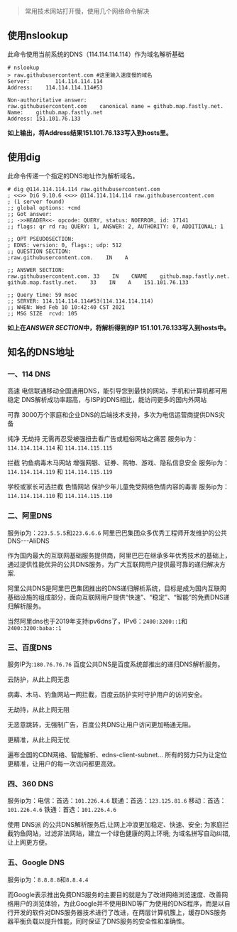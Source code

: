 > 常用技术网站打开慢，使用几个网络命令解决

## 使用nslookup

此命令使用当前系统的DNS（114.114.114.114）作为域名解析基础

```shell
# nslookup
> raw.githubusercontent.com #这里输入速度慢的域名
Server:        114.114.114.114
Address:    114.114.114.114#53

Non-authoritative answer:
raw.githubusercontent.com    canonical name = github.map.fastly.net.
Name:    github.map.fastly.net
Address: 151.101.76.133
```

**如上输出，将Address结果151.101.76.133写入到hosts里。**

## 使用dig

此命令传递一个指定的DNS地址作为解析域名。

```shell
# dig @114.114.114.114 raw.githubusercontent.com
; <<>> DiG 9.10.6 <<>> @114.114.114.114 raw.githubusercontent.com
; (1 server found)
;; global options: +cmd
;; Got answer:
;; ->>HEADER<<- opcode: QUERY, status: NOERROR, id: 17141
;; flags: qr rd ra; QUERY: 1, ANSWER: 2, AUTHORITY: 0, ADDITIONAL: 1

;; OPT PSEUDOSECTION:
; EDNS: version: 0, flags:; udp: 512
;; QUESTION SECTION:
;raw.githubusercontent.com.    IN    A

;; ANSWER SECTION:
raw.githubusercontent.com. 33    IN    CNAME    github.map.fastly.net.
github.map.fastly.net.    33    IN    A    151.101.76.133

;; Query time: 59 msec
;; SERVER: 114.114.114.114#53(114.114.114.114)
;; WHEN: Wed Feb 10 10:42:40 CST 2021
;; MSG SIZE  rcvd: 105
```

**如上在*ANSWER SECTION*中，将解析得到的IP 151.101.76.133写入到hosts中。**

## 知名的DNS地址

### 一、114 DNS

高速 电信联通移动全国通用DNS，能引导您到最快的网站，手机和计算机都可用
稳定 DNS解析成功率超高，与ISP的DNS相比，能访问更多的国内外网站

可靠 3000万个家庭和企业DNS的后端技术支持，多次为电信运营商提供DNS灾备

纯净 无劫持 无需再忍受被强扭去看广告或粗俗网站之痛苦
服务ip为：`114.114.114.114` 和 `114.114.115.115`

拦截 钓鱼病毒木马网站 增强网银、证券、购物、游戏、隐私信息安全
服务ip为：`114.114.114.119` 和 `114.114.115.119`

学校或家长可选拦截 色情网站 保护少年儿童免受网络色情内容的毒害
服务ip为：`114.114.114.110` 和 `114.114.115.110`

### 二、阿里DNS

服务ip为：`223.5.5.5`和`223.6.6.6` 阿里巴巴集团众多优秀工程师开发维护的公共DNS---AliDNS

作为国内最大的互联网基础服务提供商，阿里巴巴在继承多年优秀技术的基础上，通过提供性能优异的公共DNS服务，为广大互联网用户提供最可靠的递归解决方案.

阿里公共DNS是阿里巴巴集团推出的DNS递归解析系统，目标是成为国内互联网基础设施的组成部分，面向互联网用户提供“快速”、“稳定”、“智能”的免费DNS递归解析服务。

当然阿里dns也于2019年支持ipv6dns了，IPv6：`2400:3200::1`和`2400:3200:baba::1`

### 三、百度DNS

服务IP为:`180.76.76.76` 百度公共DNS是百度系统部推出的递归DNS解析服务。

云防护，从此上网无患

病毒、木马、钓鱼网站一网拦截，百度云防护实时守护用户的访问安全。

无劫持，从此上网无阻

无恶意跳转，无强制广告，百度公共DNS让用户访问更加畅通无阻。

更精准，从此上网无忧

遍布全国的CDN网络、智能解析、edns-client-subnet… 所有的努力只为让定位更精准，让用户的每一次访问都更高效。

### 四、360 DNS

服务ip为：电信：首选：`101.226.4.6` 联通：首选：`123.125.81.6` 移动：首选：`101.226.4.6` 铁通：首选：`101.226.4.6`

使用 DNS派 的公共DNS解析服务后,让网上冲浪更加稳定、快速、安全; 为家庭拦截钓鱼网站，过滤非法网站，建立一个绿色健康的网上环境; 为域名拼写自动纠错, 让上网更方便。

### 五、Google DNS

服务ip为：`8.8.8.8`和`8.8.4.4`

而Google表示推出免费DNS服务的主要目的就是为了改进网络浏览速度、改善网络用户的浏览体验，为此Google并不使用BIND等广为使用的DNS程序，而是以自行开发的软件对DNS服务器技术进行了改进，在两层计算机簇上，缓存DNS服务器平衡负载以提升性能，同时保证了DNS服务的安全性和准确性。